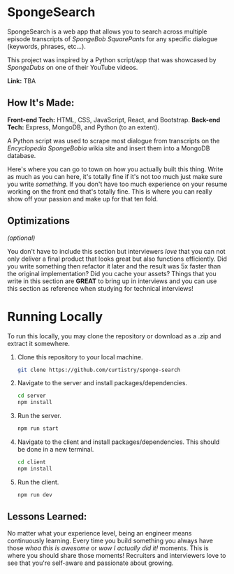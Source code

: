 # SpongeSearch
SpongeSearch is a web app that allows you to search across multiple episode transcripts of *SpongeBob SquarePants* for any specific dialogue (keywords, phrases, etc...).

This project was inspired by a Python script/app that was showcased by *SpongeDubs* on one of their YouTube videos.

**Link:** TBA

## How It's Made:

**Front-end Tech:** HTML, CSS, JavaScript, React, and Bootstrap.
**Back-end Tech:** Express, MongoDB, and Python (to an extent).

A Python script was used to scrape most dialogue from transcripts on the *Encyclopedia SpongeBobia* wikia site and insert them into a MongoDB database.

Here's where you can go to town on how you actually built this thing. Write as much as you can here, it's totally fine if it's not too much just make sure you write *something*. If you don't have too much experience on your resume working on the front end that's totally fine. This is where you can really show off your passion and make up for that ten fold.

## Optimizations
*(optional)*

You don't have to include this section but interviewers *love* that you can not only deliver a final product that looks great but also functions efficiently. Did you write something then refactor it later and the result was 5x faster than the original implementation? Did you cache your assets? Things that you write in this section are **GREAT** to bring up in interviews and you can use this section as reference when studying for technical interviews!

# Running Locally
To run this locally, you may clone the repository or download as a .zip and extract it somewhere.

1. Clone this repository to your local machine.

   ```bash
   git clone https://github.com/curtistry/sponge-search
   ```

2. Navigate to the server and install packages/dependencies.

   ```bash
   cd server
   npm install
   ```

3. Run the server.

   ```bash
   npm run start
   ```
   
4. Navigate to the client and install packages/dependencies.
This should be done in a new terminal.

   ```bash
   cd client
   npm install
   ```

6. Run the client.

   ```bash
   npm run dev
   ```
   
## Lessons Learned:

No matter what your experience level, being an engineer means continuously learning. Every time you build something you always have those *whoa this is awesome* or *wow I actually did it!* moments. This is where you should share those moments! Recruiters and interviewers love to see that you're self-aware and passionate about growing.



